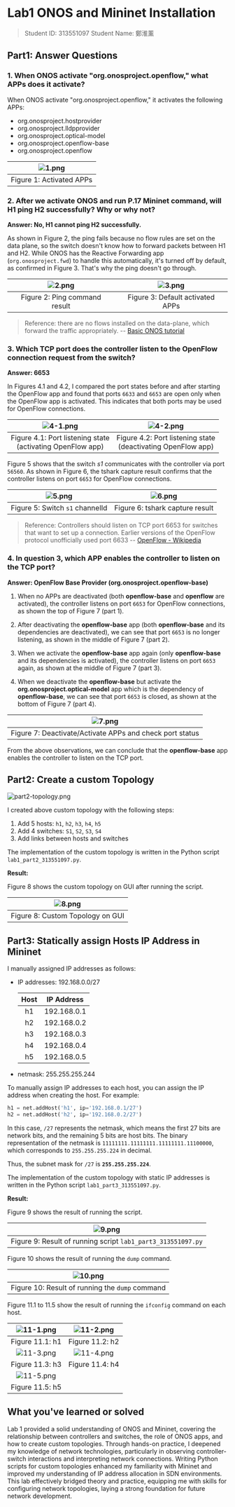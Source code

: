 # Lab1 ONOS and Mininet Installation

> Student ID: 313551097
> Student Name: 鄭淮薰

## Part1: Answer Questions

### 1. When ONOS activate "org.onosproject.openflow," what APPs does it activate?

When ONOS activate "org.onosproject.openflow," it activates the following APPs:
- org.onosproject.hostprovider
- org.onosproject.lldpprovider
- org.onosproject.optical-model
- org.onosproject.openflow-base
- org.onosproject.openflow

|   ![1.png](img/1.png)    |
|:------------------------:|
| Figure 1: Activated APPs |

### 2. After we activate ONOS and run P.17 Mininet command, will H1 ping H2 successfully? Why or why not?

**Answer: No, H1 cannot ping H2 successfully.**

As shown in Figure 2, the ping fails because no flow rules are set on the data plane, so the switch doesn't know how to forward packets between H1 and H2. While ONOS has the Reactive Forwarding app (`org.onosproject.fwd`) to handle this automatically, it's turned off by default, as confirmed in Figure 3. That's why the ping doesn't go through.

|      ![2.png](img/2.png)      |       ![3.png](img/3.png)        |
|:-----------------------------:|:--------------------------------:|
| Figure 2: Ping command result | Figure 3: Default activated APPs |

> Reference: there are no flows installed on the data-plane, which forward the traffic appropriately. -- [Basic ONOS tutorial](https://wiki.onosproject.org/display/ONOS/Basic+ONOS+Tutorial#BasicONOSTutorial-Nopings?Why?)

### 3. Which TCP port does the controller listen to the OpenFlow connection request from the switch?

**Answer: 6653**

In Figures 4.1 and 4.2, I compared the port states before and after starting the OpenFlow app and found that ports `6633` and `6653` are open only when the OpenFlow app is activated. This indicates that both ports may be used for OpenFlow connections.

|                    ![4-1.png](img/4-1.png)                    |                     ![4-2.png](img/4-2.png)                     |
|:-------------------------------------------------------------:|:---------------------------------------------------------------:|
| Figure 4.1: Port listening state<br>(activating OpenFlow app) | Figure 4.2: Port listening state<br>(deactivating OpenFlow app) |

Figure 5 shows that the switch *s1* communicates with the controller via port `56560`.
As shown in Figure 6, the tshark capture result confirms that the controller listens on port `6653` for OpenFlow connections.

|       ![5.png](img/5.png)       |       ![6.png](img/6.png)       |
|:-------------------------------:|:-------------------------------:|
| Figure 5: Switch `s1` channelId | Figure 6: tshark capture result |



> Reference:
Controllers should listen on TCP port 6653 for switches that want to set up a connection. Earlier versions of the OpenFlow protocol unofficially used port 6633 -- [OpenFlow - Wikipedia](https://en.wikipedia.org/wiki/OpenFlow#:~:text=Controllers%20should%20listen%20on%20TCP,protocol%20unofficially%20used%20port%206633.)

### 4. In question 3, which APP enables the controller to listen on the TCP port?

**Answer: OpenFlow Base Provider (org.onosproject.openflow-base)**

1. When no APPs are deactivated (both **openflow-base** and **openflow** are activated), the controller listens on port `6653` for OpenFlow connections, as shown the top of Figure 7 (part 1). 

2. After deactivating the **openflow-base** app (both **openflow-base** and its dependencies are deactivated), we can see that port `6653` is no longer listening, as shown in the middle of Figure 7 (part 2).

3. When we activate the **openflow-base** app again (only **openflow-base** and its dependencies is activated), the controller listens on port `6653` again, as shown at the middle of Figure 7 (part 3).

4. When we deactivate the **openflow-base** but activate the **org.onosproject.optical-model** app which is the dependency of **openflow-base**, we can see that port `6653` is closed, as shown at the bottom of Figure 7 (part 4).

|                   ![7.png](img/7.png)                    |
|:--------------------------------------------------------:|
| Figure 7: Deactivate/Activate APPs and check port status |

From the above observations, we can conclude that the **openflow-base** app enables the controller to listen on the TCP port.

## Part2: Create a custom Topology

![part2-topology.png](img/part2-topology.png)

I created above custom topology with the following steps:

1. Add 5 hosts: `h1`, `h2`, `h3`, `h4`, `h5`
2. Add 4 switches: `S1`, `S2`, `S3`, `S4`
3. Add links between hosts and switches

The implementation of the custom topology is written in the Python script `lab1_part2_313551097.py`.

**Result:**

Figure 8 shows the custom topology on GUI after running the script.

|       ![8.png](img/8.png)        |
|:--------------------------------:|
| Figure 8: Custom Topology on GUI |

## Part3: Statically assign Hosts IP Address in Mininet

I manually assigned IP addresses as follows:

- IP addresses: 192.168.0.0/27

    | Host | IP Address  |
    |:----:|:-----------:|
    |  h1  | 192.168.0.1 |
    |  h2  | 192.168.0.2 |
    |  h3  | 192.168.0.3 |
    |  h4  | 192.168.0.4 |
    |  h5  | 192.168.0.5 |

- netmask: 255.255.255.244

To manually assign IP addresses to each host, you can assign the IP address when creating the host. For example:

```python
h1 = net.addHost('h1', ip='192.168.0.1/27')
h2 = net.addHost('h2', ip='192.168.0.2/27')
```

In this case, `/27` represents the netmask, which means the first 27 bits are network bits, and the remaining 5 bits are host bits. The binary representation of the netmask is `11111111.11111111.11111111.11100000`, which corresponds to `255.255.255.224` in decimal.

Thus, the subnet mask for `/27` is **`255.255.255.224`**.

The implementation of the custom topology with static IP addresses is written in the Python script `lab1_part3_313551097.py`.

**Result:**

Figure 9 shows the result of running the script.

|                     ![9.png](img/9.png)                      |
|:------------------------------------------------------------:|
| Figure 9: Result of running script `lab1_part3_313551097.py` |

Figure 10 shows the result of running the `dump` command.

|              ![10.png](img/10.png)              |
|:-----------------------------------------------:|
| Figure 10: Result of running the `dump` command |

Figure 11.1 to 11.5 show the result of running the `ifconfig` command on each host.

| ![11-1.png](img/11-1.png) | ![11-2.png](img/11-2.png) |
|:-------------------------:|:-------------------------:|
|      Figure 11.1: h1      |      Figure 11.2: h2      |
| ![11-3.png](img/11-3.png) | ![11-4.png](img/11-4.png) |
|      Figure 11.3: h3      |      Figure 11.4: h4      |
| ![11-5.png](img/11-5.png) |                           |
|      Figure 11.5: h5      |                           |


## What you've learned or solved

Lab 1 provided a solid understanding of ONOS and Mininet, covering the relationship between controllers and switches, the role of ONOS apps, and how to create custom topologies. Through hands-on practice, I deepened my knowledge of network technologies, particularly in observing controller-switch interactions and interpreting network connections. Writing Python scripts for custom topologies enhanced my familiarity with Mininet and improved my understanding of IP address allocation in SDN environments. This lab effectively bridged theory and practice, equipping me with skills for configuring network topologies, laying a strong foundation for future network development.